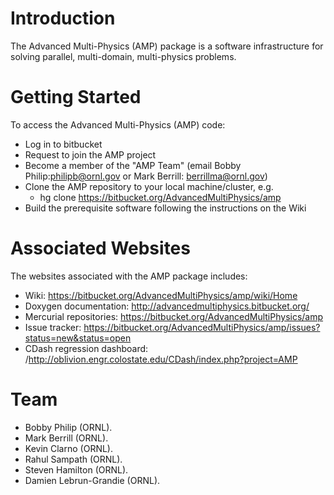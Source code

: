 # Introduction #
The Advanced Multi-Physics (AMP) package is a software infrastructure for solving parallel, multi-domain, multi-physics problems.  

# Getting Started #

To access the Advanced Multi-Physics (AMP) code:

* Log in to bitbucket
* Request to join the AMP project 
* Become a member of the "AMP Team" (email Bobby Philip:philipb@ornl.gov or Mark Berrill: berrillma@ornl.gov) 
* Clone the AMP repository to your local machine/cluster, e.g.
    * hg clone https://bitbucket.org/AdvancedMultiPhysics/amp
* Build the prerequisite software following the instructions on the Wiki
# Associated Websites #

The websites associated with the AMP package includes:

* Wiki: https://bitbucket.org/AdvancedMultiPhysics/amp/wiki/Home
* Doxygen documentation: http://advancedmultiphysics.bitbucket.org/
* Mercurial repositories:  https://bitbucket.org/AdvancedMultiPhysics/amp
* Issue tracker: https://bitbucket.org/AdvancedMultiPhysics/amp/issues?status=new&status=open
* CDash regression dashboard: /http://oblivion.engr.colostate.edu/CDash/index.php?project=AMP

# Team #
* Bobby Philip (ORNL).
* Mark Berrill (ORNL).
* Kevin Clarno (ORNL).
* Rahul Sampath (ORNL).
* Steven Hamilton (ORNL).
* Damien Lebrun-Grandie (ORNL).